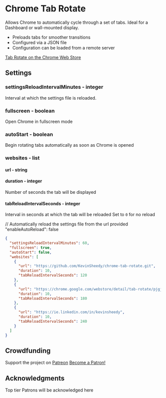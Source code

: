 # Chrome Tab Rotate

Allows Chrome to automatically cycle through a set of tabs. Ideal for a Dashboard or wall-mounted display.

- Preloads tabs for smoother transitions
- Configured via a JSON file
- Configuration can be loaded from a remote server

[Tab Rotate on the Chrome Web Store](https://chrome.google.com/webstore/detail/tab-rotate/pjgjpabbgnnoohijnillgbckikfkbjed)

## Settings

### settingsReloadIntervalMinutes - integer

Interval at which the settings file is reloaded.

### fullscreen - boolean

Open Chrome in fullscreen mode

### autoStart - boolean

Begin rotating tabs automatically as soon as Chrome is opened

### websites - list

#### url - string

#### duration - integer

Number of seconds the tab will be displayed

#### tabReloadIntervalSeconds - integer

Interval in seconds at which the tab will be reloaded
Set to `0` for no reload

// Automatically reload the settings file from the url provided
"enableAutoReload": false

```json
{
  "settingsReloadIntervalMinutes": 60,
  "fullscreen": true,
  "autoStart": false,
  "websites": [
    {
      "url": "https://github.com/KevinSheedy/chrome-tab-rotate.git",
      "duration": 10,
      "tabReloadIntervalSeconds": 120
    },
    {
      "url": "https://chrome.google.com/webstore/detail/tab-rotate/pjgjpabbgnnoohijnillgbckikfkbjed",
      "duration": 10,
      "tabReloadIntervalSeconds": 180
    },
    {
      "url": "https://ie.linkedin.com/in/kevinsheedy",
      "duration": 10,
      "tabReloadIntervalSeconds": 240
    }
  ]
}
```

## Crowdfunding

Support the project on [Patreon](https://www.patreon.com/kevdev)
<a href="https://www.patreon.com/bePatron?u=17314138" data-patreon-widget-type="become-patron-button">Become a Patron!</a><script async src="https://c6.patreon.com/becomePatronButton.bundle.js"></script>

## Acknowledgments

Top tier Patrons will be acknowledged here
